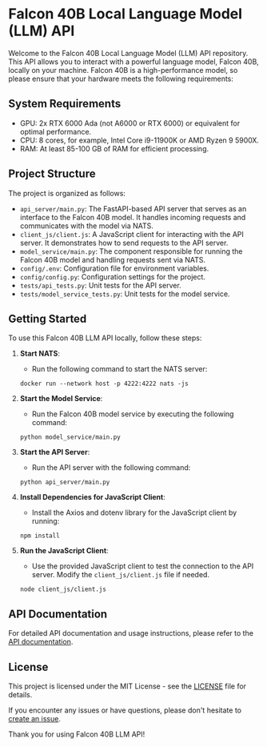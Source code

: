 # Falcon 40B Local Language Model (LLM) API

Welcome to the Falcon 40B Local Language Model (LLM) API repository. This API allows you to interact with a powerful language model, Falcon 40B, locally on your machine. Falcon 40B is a high-performance model, so please ensure that your hardware meets the following requirements:

## System Requirements
- GPU: 2x RTX 6000 Ada (not A6000 or RTX 6000) or equivalent for optimal performance.
- CPU: 8 cores, for example, Intel Core i9-11900K or AMD Ryzen 9 5900X.
- RAM: At least 85-100 GB of RAM for efficient processing.

## Project Structure
The project is organized as follows:

- `api_server/main.py`: The FastAPI-based API server that serves as an interface to the Falcon 40B model. It handles incoming requests and communicates with the model via NATS.
- `client_js/client.js`: A JavaScript client for interacting with the API server. It demonstrates how to send requests to the API server.
- `model_service/main.py`: The component responsible for running the Falcon 40B model and handling requests sent via NATS.
- `config/.env`: Configuration file for environment variables.
- `config/config.py`: Configuration settings for the project.
- `tests/api_tests.py`: Unit tests for the API server.
- `tests/model_service_tests.py`: Unit tests for the model service.

## Getting Started
To use this Falcon 40B LLM API locally, follow these steps:

1. **Start NATS**:
   - Run the following command to start the NATS server:
   ```
   docker run --network host -p 4222:4222 nats -js
   ```

2. **Start the Model Service**:
   - Run the Falcon 40B model service by executing the following command:
   ```
   python model_service/main.py
   ```

3. **Start the API Server**:
   - Run the API server with the following command:
   ```
   python api_server/main.py
   ```

4. **Install Dependencies for JavaScript Client**:
   - Install the Axios and dotenv library for the JavaScript client by running:
   ```
   npm install
   ```

5. **Run the JavaScript Client**:
   - Use the provided JavaScript client to test the connection to the API server. Modify the `client_js/client.js` file if needed.
   ```
   node client_js/client.js
   ```

## API Documentation
For detailed API documentation and usage instructions, please refer to the [API documentation](docs/api_documentation.md).

## License
This project is licensed under the MIT License - see the [LICENSE](LICENSE) file for details.

If you encounter any issues or have questions, please don't hesitate to [create an issue](https://github.com/Carbon-Group/Falcon_LLM/issues).

Thank you for using Falcon 40B LLM API!